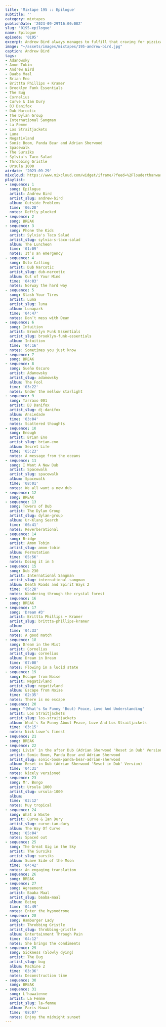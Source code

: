 ```yaml
---
title: 'Mixtape 195 :: Epilogue'
subtitle: ''
category: mixtapes
publishDate: '2023-09-29T16:00:00Z'
slug: '0195-epilogue'
name: Epilogue
episode: '0195'
excerpt: Andrew Bird always manages to fulfill that craving for pizzicato minimalism.
image: "~/assets/images/mixtapes/195-andrew-bird.jpg"
caption: Andrew Bird
tags:
- Adanowsky
- Amon Tobin
- Andrew Bird
- Baaba Maal
- Brian Eno
- Brittta Phillips + Kramer
- Brooklyn Funk Essentials
- The Bug
- Cornelius
- Curve & Ian Dury
- DJ Danifox
- Dub Narcotic
- The Dylan Group
- International Sangman
- La Femme
- Los Straitjackets
- Luna
- Negativland
- Sonic Boom, Panda Bear and Adrian Sherwood
- Spacewalk
- The Sursiks
- Sylvia's Taco Salad
- Throbbing Gristle
- Ursula 1000
airdate: '2023-09-29'
mixcloud: https://www.mixcloud.com/widget/iframe/?feed=%2Flouderthanwar%2Fthe-final-hour-195-epilogue-2023-09-29%2F&hide_artwork=1&hide_cover=1
playlist:
- sequence: 1
  song: Epilogue
  artist: Andrew Bird
  artist_slug: andrew-bird
  album: Outside Problems
  time: '06:28'
  notes: Deftly plucked
- sequence: 2
  song: BREAK
- sequence: 3
  song: Phone the Kids
  artist: Sylvia's Taco Salad
  artist_slug: sylvia-s-taco-salad
  album: The Luncheon
  time: '01:09'
  notes: It’s an emergency
- sequence: 4
  song: Oslo Calling
  artist: Dub Narcotic
  artist_slug: dub-narcotic
  album: Out of Your Mind
  time: '04:03'
  notes: Norway the hard way
- sequence: 5
  song: Slash Your Tires
  artist: Luna
  artist_slug: luna
  album: Lunapark
  time: '04:47'
  notes: Don’t mess with Dean
- sequence: 6
  song: Intuition
  artist: Brooklyn Funk Essentials
  artist_slug: brooklyn-funk-essentials
  album: Intuition
  time: '04:16'
  notes: Sometimes you just know
- sequence: 7
  song: BREAK
- sequence: 8
  song: Sueño Oscuro
  artist: Adanowsky
  artist_slug: adanowsky
  album: The Fool
  time: '03:22'
  notes: Under the mellow starlight
- sequence: 9
  song: Tarraxo 001
  artist: DJ Danifox
  artist_slug: dj-danifox
  album: Ansiedade
  time: '03:04'
  notes: Scattered thoughts
- sequence: 10
  song: Enough
  artist: Brian Eno
  artist_slug: brian-eno
  album: Secret Life
  time: '05:23'
  notes: A message from the oceans
- sequence: 11
  song: I Want A New Dub
  artist: Spacewalk
  artist_slug: spacewalk
  album: Spacewalk
  time: '08:01'
  notes: We all want a new dub
- sequence: 12
  song: BREAK
- sequence: 13
  song: Towers of Dub
  artist: The Dylan Group
  artist_slug: dylan-group
  album: Ur-Klang Search
  time: '06:41'
  notes: Reverberational
- sequence: 14
  song: Bridge
  artist: Amon Tobin
  artist_slug: amon-tobin
  album: Permutation
  time: '05:56'
  notes: Doing it in 5
- sequence: 15
  song: Dub 230
  artist: International Sangman
  artist_slug: international-sangman
  album: Death Roads and Spirit Ways 2
  time: '05:28'
  notes: Wandering through the crystal forest
- sequence: 16
  song: BREAK
- sequence: 17
  song: 'Dream #3'
  artist: Brittta Phillips + Kramer
  artist_slug: brittta-phillips-kramer
  album:
  time: '04:33'
  notes: A good match
- sequence: 18
  song: Dream in the Mist
  artist: Cornelius
  artist_slug: cornelius
  album: Dream in Dream
  time: '07:00'
  notes: Flowing in a lucid state
- sequence: 19
  song: Escape from Noise
  artist: Negativland
  artist_slug: negativland
  album: Escape from Noise
  time: '02:35'
  notes: There is no escape
- sequence: 20
  song: "(What's So Funny 'Bout) Peace, Love And Understanding"
  artist: Los Straitjackets
  artist_slug: los-straitjackets
  album: What's So Funny About Peace, Love And Los Straitjackets
  time: '03:15'
  notes: Nick Lowe’s finest
- sequence: 21
  song: BREAK
- sequence: 22
  song: Livin’ in the after Dub (Adrian Sherwood 'Reset in Dub' Version)
  artist: Sonic Boom, Panda Bear and Adrian Sherwood
  artist_slug: sonic-boom-panda-bear-adrian-sherwood
  album: Reset in Dub (Adrian Sherwood 'Reset in Dub' Version)
  time: '04:31'
  notes: Nicely versioned
- sequence: 23
  song: Mr. Bongo
  artist: Ursula 1000
  artist_slug: ursula-1000
  album:
  time: '02:12'
  notes: Muy tropical
- sequence: 24
  song: What a Waste
  artist: Curve & Ian Dury
  artist_slug: curve-ian-dury
  album: The Way Of Curve
  time: '05:04'
  notes: Spaced out
- sequence: 25
  song: The Great Gig in the Sky
  artist: The Sursiks
  artist_slug: sursiks
  album: Suave Side of the Moon
  time: '04:42'
  notes: An engaging translation
- sequence: 26
  song: BREAK
- sequence: 27
  song: Agreement
  artist: Baaba Maal
  artist_slug: baaba-maal
  album: Being
  time: '04:49'
  notes: Enter the hypnodrone
- sequence: 28
  song: Hamburger Lady
  artist: Throbbing Gristle
  artist_slug: throbbing-gristle
  album: Entertainment Through Pain
  time: '04:12'
  notes: She brings the condiments
- sequence: 29
  song: Sickness (Slowly dying)
  artist: The Bug
  artist_slug: bug
  album: Machine 2
  time: '03:36'
  notes: Deconstruction time
- sequence: 30
  song: BREAK
- sequence: 31
  song: L'hawaïenne
  artist: La Femme
  artist_slug: la-femme
  album: Paris-Hawaï
  time: '08:07'
  notes: Enjoy the midnight sunset
---
```


